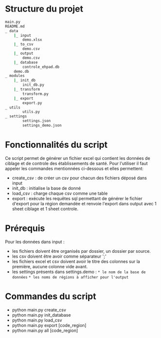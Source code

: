 # Structure du projet
``` bash
main.py
README.md
_ data
    |_ input
        demo.xlsx
    |_ to_csv
        demo.csv
    |_ output
        demo.csv
    |_ database
        controle_ehpad.db
	demo.db
_ modules
    |_ init_db
        init_db.py
    |_ transform
        transform.py
    |_ export
        export.py
_ utils
        utils.py
_ settings
        settings.json
        settings_demo.json
```

# Fonctionnalités du script
Ce script permet de générer un fichier excel qui contient les données de ciblage et de controle des établissements de santé.
Pour l'utiliser il faut appeler les commandes mentionnées ci-dessous et elles permettent:
* create_csv : de créer un csv pour chacun des fichiers déposé dans input
* init_db : initialise la base de donné
* load_csv :  charge chaque csv comme une table
* export : exécute les requêtes sql permettant de générer le fichier d'export pour la région demandée et renvoie l'export dans output avec 1 sheet ciblage et 1 sheet controle.

# Prérequis
Pour les données dans input : 
* les fichiers doivent être organisés par dossier, un dossier par source.
* les csv doivent être avoir comme séparateur ';'
* les fichiers excel et csv doivent avoir le titre des colonnes sur la première, aucune colonne vide avant.
* les settings présents dans settings.demo : 
    `* le nom de la base de données`
    `* les noms de régions à afficher pour l'output` 

# Commandes du script
* python main.py create_csv
* python main.py init_database
* python main.py load_csv
* python main.py export [code_region]
* python main.py all [code_region]
